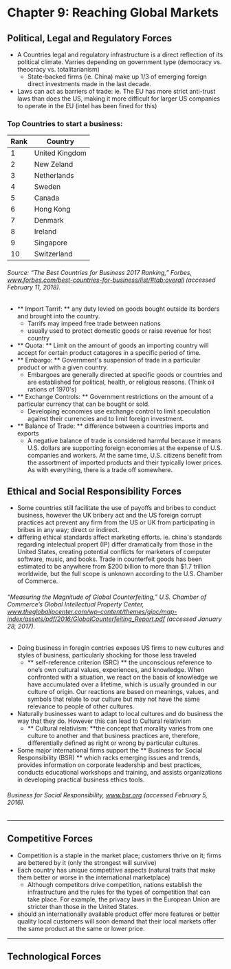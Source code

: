 # Chapter 9: Reaching Global Markets

## Political, Legal and Regulatory Forces  
- A Countries legal and regulatory infrastructure is a direct reflection of its political climate. Varries depending on government type (democracy vs. theocracy vs. totalitarianism)
	- State-backed firms (ie. China) make up 1/3 of emerging foreign direct investments made in the last decade.  
- Laws can act as barriers of trade: ie. The EU has more strict anti-trust laws than does the US, making it more difficult for larger US companies to operate in the EU (intel has been fined for this) 	
### Top Countries to start a business: 
| Rank | Country | 
|---|---|
| 1 | United Kingdom |
| 2 | New Zeland |
| 3 | Netherlands |
| 4 | Sweden |
| 5 | Canada |
| 6 | Hong Kong |
| 7 | Denmark |
| 8 | Ireland |
| 9 | Singapore |
| 10 | Switzerland |
###### Source: “The Best Countries for Business 2017 Ranking,” Forbes, www.forbes.com/best-countries-for-business/list/#tab:overall (accessed February 11, 2018). 

- ** Import Tarrif: ** any duty levied on goods bought outside its borders and brought into the country. 
	- Tarrifs may impeed free trade between nations
	- usually used to protect domestic goods or raise revenue for host country 
- ** Quota: ** Limit on the amount of goods an importing country will accept for certain product catagores in a specific period of time. 
- ** Embargo: ** Government's suspension of trade in a particular product or with a given country. 
	- Embargoes are generally directed at specific goods or countries and are established for political, health, or religious reasons. (Think oil rations of 1970's) 
- ** Exchange Controls: ** Government restrictions on the amount of a particular currency that can be bought or sold. 
	- Developing economies use exchange control to limit speculation against their currencies and to limit foreign investment. 
- ** Balance of Trade: ** difference between a countries imports and exports
	- A negative balance of trade is considered harmful because it means U.S. dollars are supporting foreign economies at the expense of U.S. companies and workers. At the same time, U.S. citizens benefit from the assortment of imported products and their typically lower prices. As with everything, there is a trade off somewhere. 

## Ethical and Social Responsibility Forces
- Some countries still facilitate the use of payoffs and bribes to conduct business, however the UK bribery act and the US foreign corrupt practices act prevent any firm from the US or UK from participating in bribes in any way; direct or indirect. 
- differing ethical standards affect marketing efforts. ie. china's standards regarding intelectual propert (IP) differ dramatically from those in the United States, creating potential conflicts for marketers of computer software, music, and books. Trade in counterfeit goods has been estimated to be anywhere from $200 billion to more than $1.7 trillion worldwide, but the full scope is unknown according to the U.S. Chamber of Commerce.
###### “Measuring the Magnitude of Global Counterfeiting,” U.S. Chamber of Commerce’s Global Intellectual Property Center, www.theglobalipcenter.com/wp-content/themes/gipc/map-index/assets/pdf/2016/GlobalCounterfeiting_Report.pdf (accessed January 28, 2017). 
- Doing business in foregin contries exposes US firms to new cultures and styles of business, particularly shocking for those less traveled 
	- ** self-reference criterion (SRC) ** the unconscious reference to one’s own cultural values, experiences, and knowledge. When confronted with a situation, we react on the basis of knowledge we have accumulated over a lifetime, which is usually grounded in our culture of origin. Our reactions are based on meanings, values, and symbols that relate to our culture but may not have the same relevance to people of other cultures.
- Naturally businesses want to adapt to local cultures and do business the way that they do. However this can lead to Cultural relativism
	- ** Cultural relativism: **the concept that morality varies from one culture to another and that business practices are, therefore, differentially defined as right or wrong by particular cultures.
- Some major international firms support the ** Business for Social Responsibility (BSR) ** which racks emerging issues and trends, provides information on corporate leadership and best practices, conducts educational workshops and training, and assists organizations in developing practical business ethics tools.
###### Business for Social Responsibility, www.bsr.org (accessed February 5, 2016). 

---

## Competitive Forces 
- Competition is a staple in the market place; customers thrive on it; firms are bettered by it (only the strongest will survive) 
- Each country has unique competitive aspects (natural traits that make them better or worse in the international marketplace) 
	- Although competitors drive competition, nations establish the infrastructure and the rules for the types of competition that can take place. For example, the privacy laws in the European Union are stricter than those in the United States.
- should an internationally available product offer more features or better quality local customers will soon demand that their local markets offer the same product at the same or lower price. 

---

## Technological Forces 
